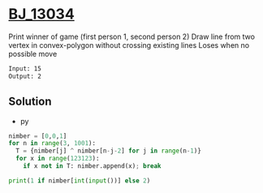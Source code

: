 # [BJ_13034](https://acmicpc.net/problem/13034)

Print winner of game (first person 1, second person 2)
Draw line from two vertex in convex-polygon without crossing existing lines
Loses when no possible move

```txt
Input: 15
Output: 2
```

## Solution

* py

```py
nimber = [0,0,1]
for n in range(3, 1001):
  T = {nimber[j] ^ nimber[n-j-2] for j in range(n-1)}
  for x in range(123123):
    if x not in T: nimber.append(x); break

print(1 if nimber[int(input())] else 2)
```
